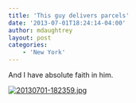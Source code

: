 ```yaml
---
title: 'This guy delivers parcels'
date: '2013-07-01T18:24:14-04:00'
author: mdaughtrey
layout: post
categories:
    - 'New York'
---
```


And I have absolute faith in him.

[![20130701-182359.jpg](http://daughtrey.com/wp-content/uploads/2013/07/20130701-182359.jpg)](http://daughtrey.com/wp-content/uploads/2013/07/20130701-182359.jpg)
